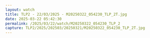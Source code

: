 ```yaml
---
layout: watch
title: TLP2 - 22/03/2025 - M20250322_054230_TLP_2T.jpg
date: 2025-03-22 05:42:30
permalink: /2025/03/22/watch/M20250322_054230_TLP_2
capture: TLP2/2025/202503/20250321/M20250322_054230_TLP_2T.jpg
---
```

